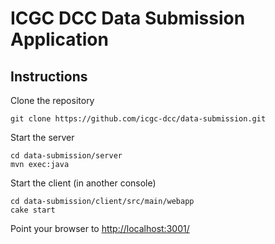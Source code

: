 ICGC DCC Data Submission Application
===

Instructions
---

Clone the repository

	git clone https://github.com/icgc-dcc/data-submission.git

Start the server

	cd data-submission/server
	mvn exec:java

Start the client (in another console)

	cd data-submission/client/src/main/webapp
	cake start

Point your browser to [http://localhost:3001/](http://localhost:3001/)
